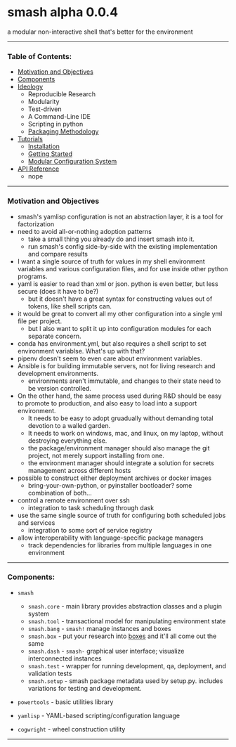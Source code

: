 # smash alpha 0.0.4
a modular non-interactive shell that's better for the environment

--------------------------------------------------------------------------

### Table of Contents:

- [Motivation and Objectives](#motivation-and-objectives)
- [Components](#components)
- [Ideology](docs/manifesto.md)
    - Reproducible Research
    - Modularity
    - Test-driven
    - A Command-Line IDE
    - Scripting in python
    - [Packaging Methodology](docs/manifesto.md#packaging-methodology)
- [Tutorials](docs/howto.md)
    - [Installation](docs/howto.md#installation)
    - [Getting Started](docs/howto.md#getting-started)
    - [Modular Configuration System](docs/howto.md#modular-configuration-system)
- [API Reference](docs/api.md)
    - nope


--------------------------------------------------------------------------
### Motivation and Objectives
- smash's yamlisp configuration is not an abstraction layer, it is a tool for factorization
- need to avoid all-or-nothing adoption patterns
    - take a small thing you already do and insert smash into it.
    - run smash's config side-by-side with the existing implementation and compare results
- I want a single source of truth for values in my shell environment variables and various configuration files, and for use inside other python programs.
- yaml is easier to read than xml or json. python is even better, but less secure (does it have to be?)
    - but it doesn't have a great syntax for constructing values out of tokens, like shell scripts can.
- it would be great to convert all my other configuration into a single yml file per project.
    - but I also want to split it up into configuration modules for each separate concern.  
- conda has environment.yml, but also requires a shell script to set environment variablse. What's up with that?
- pipenv doesn't seem to even care about environment variables.
- Ansible is for building immutable servers, not for living research and development environments.
    - environments aren't immutable, and changes to their state need to be version controlled.
- On the other hand, the same process used during R&D should be easy to promote to production, and also easy to load into a support environment.
    - It needs to be easy to adopt gruadually without demanding total devotion to a walled garden.
    - It needs to work on windows, mac, and linux, on my laptop, without destroying everything else.
    - the package/environment manager should also manage the git project, not merely support installing from one.
    - the environment manager should integrate a solution for secrets management across different hosts  
- possible to construct either deployment archives or docker images
    - bring-your-own-python, or pyinstaller bootloader? some combination of both...
- control a remote environment over ssh 
    - integration to task scheduling through dask
- use the same single source of truth for configuring both scheduled jobs and services
    - integration to some sort of service registry
- allow interoperability with language-specific package managers
    - track dependencies for libraries from multiple languages in one environment

---
### Components:

- `smash`
    - `smash.core`  - main library provides abstraction classes and a plugin system
    - `smash.tool`  - transactional model for manipulating environment state
    - `smash.bang`  - `smash!` manage instances and boxes
    - `smash.box`   - put your research into [boxes](https://www.youtube.com/watch?v=XUwUp-D_VV0) and it'll all come out the same
    - `smash.dash`  - `smash-` graphical user interface; visualize interconnected instances
    - `smash.test`  - wrapper for running development, qa, deployment, and validation tests
    - `smash.setup` - smash package metadata used by setup.py. includes variations for testing and development.


- `powertools`  - basic utilities library
- `yamlisp`     - YAML-based scripting/configuration language
- `cogwright`   - wheel construction utility







--------------------------------------------------------------------------
